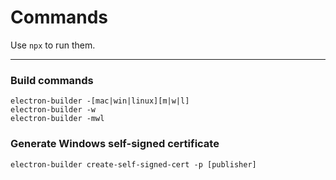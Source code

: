 # Commands

Use `npx` to run them.

---
### Build commands

`electron-builder -[mac|win|linux][m|w|l]`<br>
`electron-builder -w`<br>
`electron-builder -mwl`<br>

### Generate Windows self-signed certificate

`electron-builder create-self-signed-cert -p [publisher]`<br>
